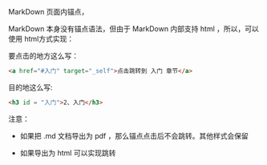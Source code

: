 MarkDown 页面内锚点，


MarkDown 本身没有锚点语法，但由于 MarkDown 内部支持 html ，所以，可以使用 html方式实现：


要点击的地方这么写：

```html
<a href="#入门" target="_self">点击跳转到 入门 章节</a>
```

目的地这么写:

```html
<h3 id = "入门">2、入门</h3>
```


注意：

- 如果把 .md 文档导出为 pdf ，那么锚点点击后不会跳转。其他样式会保留

- 如果导出为 html 可以实现跳转
